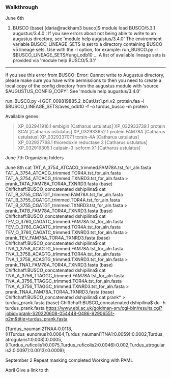 ### Walkthrough

June 6th

1. BUSCO
(base) [daria@rackham3 busco]$ module load BUSCO/5.3.1
augustus/3.4.0 : If you see errors about not being able to write to an augustus directory, see 'module help augustus/3.4.0'
The environment variable BUSCO_LINEAGE_SETS is set to a directory containing
BUSCO v5 lineage sets.  Use with the -l option, for example:
    run_BUSCO.py -l $BUSCO_LINEAGE_SETS/fungi_odb10 ...
A list of available lineage sets is provided via 'module help BUSCO/5.3.1'
----
If you see this error from BUSCO:
    Error: Cannot write to Augustus directory, please make sure you have write permissions to <directory>
then you need to create a local copy of the config directory from the augustus
module with 'source $AUGUSTUS_CONFIG_COPY'.  See 'module help augustus/3.4.0'

run_BUSCO.py -i GCF_009819885.2_bCatUst1.pri.v2_protein.faa -l $BUSCO_LINEAGE_SETS/aves_odb10 -f -o turdus_busco -m protein

Available genes:
>XP_032941916.1 embigin [Catharus ustulatus]
>XP_032933739.1 protein SCAI [Catharus ustulatus]
>XP_032933652.1 protein FAM78A [Catharus ustulatus]
>XP_032933707.1 torsin-4A [Catharus ustulatus]
>XP_032927768.1 thioredoxin reductase 3 [Catharus ustulatus]
>XP_032919305.1 calpain-3 isoform X1 [Catharus ustulatus]


June 7th
Organizing folders

June 8th
cat TAT_A_3754_ATCACG_trimmed.FAM78A.tst_for_aln.fasta TAT_A_3754_ATCACG_trimmed.TOR4A.tst_for_aln.fasta TAT_A_3754_ATCACG_trimmed.TXNRD3.tst_for_aln.fasta > prank_TATA_FAM78A_TOR4A_TXNRD3.fasta
(base) Chiffchaff:BUSCO_concatenated dshipilina$ cat TAT_B_3755_CGATGT_trimmed.FAM78A.tst_for_aln.fasta TAT_B_3755_CGATGT_trimmed.TOR4A.tst_for_aln.fasta TAT_B_3755_CGATGT_trimmed.TXNRD3.tst_for_aln.fasta > prank_TATB_FAM78A_TOR4A_TXNRD3.fasta
(base) Chiffchaff:BUSCO_concatenated dshipilina$ cat TEV_O_3760_CAGATC_trimmed.FAM78A.tst_for_aln.fasta TEV_O_3760_CAGATC_trimmed.TOR4A.tst_for_aln.fasta TEV_O_3760_CAGATC_trimmed.TXNRD3.tst_for_aln.fasta > prank_TEV_FAM78A_TOR4A_TXNRD3.fasta
(base) Chiffchaff:BUSCO_concatenated dshipilina$ cat TNA_1_3758_ACAGTG_trimmed.FAM78A.tst_for_aln.fasta TNA_1_3758_ACAGTG_trimmed.TOR4A.tst_for_aln.fasta TNA_1_3758_ACAGTG_trimmed.TXNRD3.tst_for_aln.fasta > prank_TNA1_FAM78A_TOR4A_TXNRD3.fasta
(base) Chiffchaff:BUSCO_concatenated dshipilina$ cat TNA_A_3756_TTAGGC_trimmed.FAM78A.tst_for_aln.fasta TNA_A_3756_TTAGGC_trimmed.TOR4A.tst_for_aln.fasta TNA_A_3756_TTAGGC_trimmed.TXNRD3.tst_for_aln.fasta > prank_TNAA_FAM78A_TOR4A_TXNRD3.fasta
(base) Chiffchaff:BUSCO_concatenated dshipilina$ cat prank* > turdus_prank.fasta
(base) Chiffchaff:BUSCO_concatenated dshipilina$ du -h turdus_prank.fasta
https://www.ebi.ac.uk/goldman-srv/cgi-bin/results.cgi?jobid=prank-S20220608-054448-0486-92906551-p2m&title=turdus_prank.fasta

(Turdus_naumani2TNAA:0.0118,(((Turdus_eunomus1:0.0064,Turdus_naumani1TNA1:0.0059):0.0002,Turdus_atrogularis1:0.008):0.0005,((Turdus_ruficolis1:0.0075,Turdus_ruficolis2:0.0046):0.002,Turdus_atrogularis2:0.0097):0.0013):0.0009);


September 2
Repeat masking completed
Working with PAML

April
Give a link to th  
